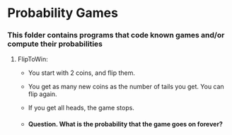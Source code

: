# Probability Games
### This folder contains programs that code known games and/or compute their probabilities

1. FlipToWin: 
   - You start with 2 coins, and flip them.
   - You get as many new coins as the number of tails you get. You can flip again.
   - If you get all heads, the game stops.
  
   - #### Question. What is the probability that the game goes on forever?
